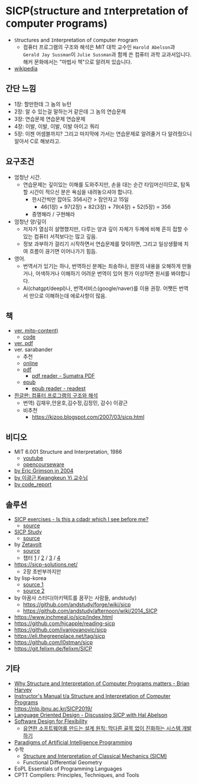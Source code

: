 # SICP(`S`tructure and `I`nterpretation of `C`omputer `P`rograms)

- `S`tructures and `I`nterpretation of `C`omputer `P`rogram
  - 컴퓨터 프로그램의 구조와 해석은 MIT 대학 교수인 `Harold Abelson`과 `Gerald Jay Sussman`이 `Julie Sussman`과 함께 쓴 컴퓨터 과학 교과서입니다. 해커 문화에서는 "마법사 책"으로 알려져 있습니다.
- [wikipedia](https://en.wikipedia.org/wiki/Structure_and_Interpretation_of_Computer_Programs)

## 간단 느낌

- 1장: 할만한데 그 놈의 뉴턴
- 2장: 알 수 있는걸 말하는거 같은데 그 놈의 연습문제
- 3장: 연습문제 연습문제 연습문제
- 4장: 이발, 이발, 이발, 이발 아이고 쿼리
- 5장: 이젠 어셈블까지? 그리고 마지막에 가서는 연습문제로 알려줄거 다 알려줬으니 알아서 C로 해보라고.

## 요구조건

- 엄청난 시간.
  - 연습문제는 깊이있는 이해를 도와주지만, 손을 대는 순간 타임머신이므로, 탐독할 시간이 적으신 분은 욕심을 내려놓으셔야 합니다.
    - 한시간씩만 잡아도 356시간 > 잠안자고 15일
      - 46(1장) + 97(2장) + 82(3장) + 79(4장) + 52(5장) = 356
    - 증명해라 / 구현해라
- 엄청난 양/깊이
  - 저자가 열심히 설명했지만, 다루는 양과 깊이 자체가 두께에 비해 흔히 접할 수 있는 컴퓨터 서적보다는 많고 깊음.
  - 정보 과부하가 걸리기 시작하면서 연습문제를 맞이하면, 그리고 일상생활에 치여 흐름이 끊기면 이어나가기 힘듬.
- 영어.
  - 번역서가 있기는 하나, 번역하신 분께는 죄송하나, 원문의 내용을 오해하게 만들거나, 어색하거나 이해하기 어려운 번역이 있어 뭔가 이상하면 원서를 봐야합니다.
  - Ai(chatgpt/deepl)나, 번역서비스(google/naver)를 이용 권장. 어쨋든 번역서 만으로 이해하는데 에로사항이 많음.

## 책

- [ver. mitp-content)](https://mitp-content-server.mit.edu/books/content/sectbyfn/books_pres_0/6515/sicp.zip/index.html)
  - [code](https://mitp-content-server.mit.edu/books/content/sectbyfn/books_pres_0/6515/sicp.zip/code/index.html)
- [ver. pdf](https://web.mit.edu/6.001/6.037/sicp.pdf)
- ver. sarabander
  - 추천
  - [online](https://sarabander.github.io/sicp/html/)
  - [pdf](https://github.com/sarabander/sicp-pdf/raw/master/sicp.pdf)
    - [pdf reader - Sumatra PDF](https://www.sumatrapdfreader.org/free-pdf-reader)
  - [epub](https://github.com/sarabander/sicp-epub/blob/master/sicp.epub?raw=true)
    - [epub reader - readest](https://readest.com/)
- [한글판: 컴퓨터 프로그램의 구조와 해석](https://product.kyobobook.co.kr/detail/S000001033024)
  - 번역) 김재우,안윤호,김수정,김정민, 감수) 이광근
  - 비추천
    - <https://kizoo.blogspot.com/2007/03/sicp.html>

## 비디오

- MIT 6.001 Structure and Interpretation, 1986
  - [youtube](https://www.youtube.com/playlist?list=PLE18841CABEA24090)
  - [opencourseware](https://ocw.mit.edu/courses/6-001-structure-and-interpretation-of-computer-programs-spring-2005/video_galleries/video-lectures/)
- [by Eric Grimson in 2004](https://www.youtube.com/playlist?list=PL7BcsI5ueSNFPCEisbaoQ0kXIDX9rR5FF)
- [by 이광근 Kwangkeun Yi 교수님](https://ropas.snu.ac.kr/~kwang/4190.210/13/)
- [by code_report](https://www.youtube.com/playlist?list=PLVFrD1dmDdvdvWFK8brOVNL7bKHpE-9w0)

## 솔루션

- [SICP exercises - Is this a cdadr which I see before me? ](https://wizardbook.wordpress.com/solutions-index/)
  - [source](https://gitlab.com/barry.allison/wizard-book-solutions)
- [SICP Study](https://mk12.github.io/sicp/exercise/index.html)
  - [source](https://github.com/mk12/sicp)
- by [Zetavolt](https://zv.github.io/about.html)
  - [source](https://github.com/zv/SICP-guile/tree/master)
  - 챕터 [1](https://zv.github.io/sicp-chapter-1) / [2](https://zv.github.io/sicp-chapter-2) / [3](https://zv.github.o/sicp-chapter-3) / [4](https://zv.github.io/sicp-chapter-4)
- <https://sicp-solutions.net/>
  - 2장 초반부까지만
- by lisp-korea
  - [source 1](https://github.com/lisp-korea/sicp)
  - [source 2](https://github.com/lisp-korea/sicp2014)
- by 아꿈사 스터디(아키텍트를 꿈꾸는 사람들, andstudy)
  - <https://github.com/andstudy/forge/wiki/sicp>
  - <https://github.com/andstudy/afternoon/wiki/2014_SICP>
- <https://www.inchmeal.io/sicp/index.html>
- <https://github.com/hjcapple/reading-sicp>
- <https://github.com/ivanjovanovic/sicp>
- <https://eli.thegreenplace.net/tag/sicp>
- <https://github.com/l0stman/sicp>
- <https://git.felixm.de/felixm/SICP>

## 기타

- [Why Structure and Interpretation of Computer Programs matters - Brian Harvey](https://people.eecs.berkeley.edu/~bh/sicp.html)
- [Instructor's Manual t/a Structure and Interpretation of Computer Programs](https://www.amazon.com/Instructors-Structure-Interpretation-Computer-Programs/dp/0262692201/)
- <https://nlp.jbnu.ac.kr/SICP2019/>
- [Language Oriented Design - Discussing SICP with Hal Abelson](https://corecursive.com/039-hal-abelson-sicp/)
- [Software Design for Flexibility](https://www.amazon.com/Software-Design-Flexibility-Programming-Yourself/dp/0262045494)
  - [유연한 소프트웨어를 만드는 설계 원칙: 막다른 골목 없이 진화하는 시스템 개발하기](https://play.google.com/store/books/details?id=ii5qEAAAQBAJ)
- [Paradigms of Artificial Intelligence Programming](https://norvig.github.io/paip-lisp/)
- 수학
  - [Structure and Interpretation of Classical Mechanics (SICM) ](https://mitp-content-server.mit.edu/books/content/sectbyfn/books_pres_0/9579/sicm_edition_2.zip/book.html)
  - Functional Differential Geometry
- EoPL Essentials of Programming Languages
- CPTT Compilers: Principles, Techniques, and Tools

